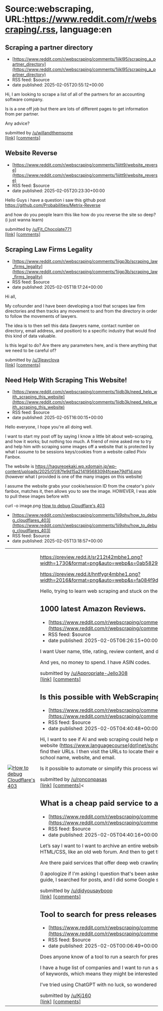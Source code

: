# Source:webscraping, URL:https://www.reddit.com/r/webscraping/.rss, language:en

## Scraping a partner directory
 - [https://www.reddit.com/r/webscraping/comments/1iikl95/scraping_a_partner_directory](https://www.reddit.com/r/webscraping/comments/1iikl95/scraping_a_partner_directory)
 - RSS feed: $source
 - date published: 2025-02-05T20:55:12+00:00

<!-- SC_OFF --><div class="md"><p>Hi, I am looking to scrape a list of all of the partners for an accounting software company. </p> <p>Is is a one off job but there are lots of different pages to get information from per partner.</p> <p>Any advice? </p> </div><!-- SC_ON --> &#32; submitted by &#32; <a href="https://www.reddit.com/user/willandthemsome"> /u/willandthemsome </a> <br/> <span><a href="https://www.reddit.com/r/webscraping/comments/1iikl95/scraping_a_partner_directory/">[link]</a></span> &#32; <span><a href="https://www.reddit.com/r/webscraping/comments/1iikl95/scraping_a_partner_directory/">[comments]</a></span>

## Website Reverse
 - [https://www.reddit.com/r/webscraping/comments/1iijtt9/website_reverse](https://www.reddit.com/r/webscraping/comments/1iijtt9/website_reverse)
 - RSS feed: $source
 - date published: 2025-02-05T20:23:30+00:00

<!-- SC_OFF --><div class="md"><p>Hello Guys i have a question i saw this github post <a href="https://github.com/Probabilities/Metrix-Reverse">https://github.com/Probabilities/Metrix-Reverse</a></p> <p>and how do you people learn this like how do you reverse the site so deep? (i just wanna learn)</p> </div><!-- SC_ON --> &#32; submitted by &#32; <a href="https://www.reddit.com/user/Fit_Chocolate771"> /u/Fit_Chocolate771 </a> <br/> <span><a href="https://www.reddit.com/r/webscraping/comments/1iijtt9/website_reverse/">[link]</a></span> &#32; <span><a href="https://www.reddit.com/r/webscraping/comments/1iijtt9/website_reverse/">[comments]</a></span>

## Scraping Law Firms Legality
 - [https://www.reddit.com/r/webscraping/comments/1iigp3b/scraping_law_firms_legality](https://www.reddit.com/r/webscraping/comments/1iigp3b/scraping_law_firms_legality)
 - RSS feed: $source
 - date published: 2025-02-05T18:17:24+00:00

<!-- SC_OFF --><div class="md"><p>Hi all,</p> <p>My cofounder and I have been developing a tool that scrapes law firm directories and then tracks any movement to and from the directory in order to follow the movements of lawyers.</p> <p>The idea is to then sell this data (lawyers name, contact number on directory, email address, and position) to a specific industry that would find this kind of data valuable.</p> <p>Is this legal to do? Are there any parameters here, and is there anything that we need to be careful of?</p> </div><!-- SC_ON --> &#32; submitted by &#32; <a href="https://www.reddit.com/user/3leavclova"> /u/3leavclova </a> <br/> <span><a href="https://www.reddit.com/r/webscraping/comments/1iigp3b/scraping_law_firms_legality/">[link]</a></span> &#32; <span><a href="https://www.reddit.com/r/webscraping/comments/1iigp3b/scraping_law_firms_legality/">[comments]</a></span>

## Need Help With Scraping This Website!
 - [https://www.reddit.com/r/webscraping/comments/1iidb3k/need_help_with_scraping_this_website](https://www.reddit.com/r/webscraping/comments/1iidb3k/need_help_with_scraping_this_website)
 - RSS feed: $source
 - date published: 2025-02-05T16:00:15+00:00

<!-- SC_OFF --><div class="md"><p>Hello everyone, I hope you&#39;re all doing well.</p> <p>I want to start my post off by saying I know a little bit about web-scraping, and how it works; but nothing too much. A friend of mine asked me to try and help him with scraping some images off a website that is protected by what I assume to be sessions keys/cookies from a website called Pixiv Fanbox. </p> <p>The website is <a href="https://hagureoekaki.wp.xdomain.jp/wp-content/uploads/2025/01/87fe9d15a214195683094fceae79df1d.png">https://hagureoekaki.wp.xdomain.jp/wp-content/uploads/2025/01/87fe9d15a214195683094fceae79df1d.png</a> (however what I provided is one of the many images on this website)</p> <p>I assume the website grabs your cookie/session ID from the creator&#39;s pixiv fanbox, matches it, then allows you to see the image. HOWEVER, I was able to pull these images before with </p> <p>curl -o image.png <a href="https://hagureoekaki.wp.xdomain.jp/wp-content/uploads/2025/01/87fe9d15a21

## How to debug Cloudflare's 403
 - [https://www.reddit.com/r/webscraping/comments/1ii9qhv/how_to_debug_cloudflares_403](https://www.reddit.com/r/webscraping/comments/1ii9qhv/how_to_debug_cloudflares_403)
 - RSS feed: $source
 - date published: 2025-02-05T13:18:57+00:00

<table> <tr><td> <a href="https://www.reddit.com/r/webscraping/comments/1ii9qhv/how_to_debug_cloudflares_403/"> <img src="https://b.thumbs.redditmedia.com/R-dc2NgsRZ1cJ5vgrZjP_3FKIlQEaRpYr2SL5oOwXtI.jpg" alt="How to debug Cloudflare's 403" title="How to debug Cloudflare's 403" /> </a> </td><td> <!-- SC_OFF --><div class="md"><p><a href="https://preview.redd.it/sr212t42mbhe1.png?width=1730&amp;format=png&amp;auto=webp&amp;s=0ab5829c2746bc4667154991da54670da6b3c785">https://preview.redd.it/sr212t42mbhe1.png?width=1730&amp;format=png&amp;auto=webp&amp;s=0ab5829c2746bc4667154991da54670da6b3c785</a></p> <p><a href="https://preview.redd.it/hntfygr4mbhe1.png?width=2016&amp;format=png&amp;auto=webp&amp;s=fa084f9d1cc7b0e99749261774313dd2d2c407eb">https://preview.redd.it/hntfygr4mbhe1.png?width=2016&amp;format=png&amp;auto=webp&amp;s=fa084f9d1cc7b0e99749261774313dd2d2c407eb</a></p> <p>Hello, trying to learn web scraping and stuck on the Cloudflare Challenge on Scraping Course. Trying to debug 

## 1000 latest Amazon Reviews.
 - [https://www.reddit.com/r/webscraping/comments/1ii3v1f/1000_latest_amazon_reviews](https://www.reddit.com/r/webscraping/comments/1ii3v1f/1000_latest_amazon_reviews)
 - RSS feed: $source
 - date published: 2025-02-05T06:26:15+00:00

<!-- SC_OFF --><div class="md"><p>I want User name, title, rating, review content, and date of the review published.</p> <p>And yes, no money to spend. I have ASIN codes.</p> </div><!-- SC_ON --> &#32; submitted by &#32; <a href="https://www.reddit.com/user/Appropriate-Jello308"> /u/Appropriate-Jello308 </a> <br/> <span><a href="https://www.reddit.com/r/webscraping/comments/1ii3v1f/1000_latest_amazon_reviews/">[link]</a></span> &#32; <span><a href="https://www.reddit.com/r/webscraping/comments/1ii3v1f/1000_latest_amazon_reviews/">[comments]</a></span>

## Is this possible with WebScraping and AI?
 - [https://www.reddit.com/r/webscraping/comments/1ii25kh/is_this_possible_with_webscraping_and_ai](https://www.reddit.com/r/webscraping/comments/1ii25kh/is_this_possible_with_webscraping_and_ai)
 - RSS feed: $source
 - date published: 2025-02-05T04:40:48+00:00

<!-- SC_OFF --><div class="md"><p>Hi, I want to see if AI and web scraping could help me with a task I am currently doing manually. Basically, I go to this website (<a href="https://www.languagecourse(dot)net/schools--ireland/junior">https://www.languagecourse(dot)net/schools--ireland/junior</a>) and search for school names on Google to find their URLs. I then visit the URLs to locate their email(s). I compile all this information into an Excel list with the school name, website, and email.</p> <p>Is it possible to automate or simplify this process with web scraping and AI? Which service can do this?</p> </div><!-- SC_ON --> &#32; submitted by &#32; <a href="https://www.reddit.com/user/ronconpasas"> /u/ronconpasas </a> <br/> <span><a href="https://www.reddit.com/r/webscraping/comments/1ii25kh/is_this_possible_with_webscraping_and_ai/">[link]</a></span> &#32; <span><a href="https://www.reddit.com/r/webscraping/comments/1ii25kh/is_this_possible_with_webscraping_and_ai/">[comments]</a><

## What is a cheap paid service to archive an entire large website?
 - [https://www.reddit.com/r/webscraping/comments/1ii258m/what_is_a_cheap_paid_service_to_archive_an_entire](https://www.reddit.com/r/webscraping/comments/1ii258m/what_is_a_cheap_paid_service_to_archive_an_entire)
 - RSS feed: $source
 - date published: 2025-02-05T04:40:16+00:00

<!-- SC_OFF --><div class="md"><p>Let’s say I want to I want to archive an entire website with around 10,000 pages. A website with mostly text and HTML/CSS, like an old web forum. And then to get the result in WARC files or something similar. </p> <p>Are there paid services that offer deep web crawling and export to an open format like WARC for a reasonable price? </p> <p>(I apologize if I&#39;m asking I question that&#39;s been asked and answered many times. I checked the wiki, I checked the guide, I searched for posts, and I did some Google searches before asking here.)</p> </div><!-- SC_ON --> &#32; submitted by &#32; <a href="https://www.reddit.com/user/didyousayboop"> /u/didyousayboop </a> <br/> <span><a href="https://www.reddit.com/r/webscraping/comments/1ii258m/what_is_a_cheap_paid_service_to_archive_an_entire/">[link]</a></span> &#32; <span><a href="https://www.reddit.com/r/webscraping/comments/1ii258m/what_is_a_cheap_paid_service_to_archive_an_entire/">[comments]</a></span>

## Tool to search for press releases
 - [https://www.reddit.com/r/webscraping/comments/1ihwp4v/tool_to_search_for_press_releases](https://www.reddit.com/r/webscraping/comments/1ihwp4v/tool_to_search_for_press_releases)
 - RSS feed: $source
 - date published: 2025-02-05T00:06:49+00:00

<!-- SC_OFF --><div class="md"><p>Does anyone know of a tool to run a search for press releases/public company articles?</p> <p>I have a huge list of companies and I want to run a search for any time any of these companies has mentioned a set of keywords, which means they might be interested in my product.</p> <p>I’ve tried using ChatGPT with no luck, so wondered if anyone here knows of a tool that could pull this off?</p> </div><!-- SC_ON --> &#32; submitted by &#32; <a href="https://www.reddit.com/user/Kj160"> /u/Kj160 </a> <br/> <span><a href="https://www.reddit.com/r/webscraping/comments/1ihwp4v/tool_to_search_for_press_releases/">[link]</a></span> &#32; <span><a href="https://www.reddit.com/r/webscraping/comments/1ihwp4v/tool_to_search_for_press_releases/">[comments]</a></span>

